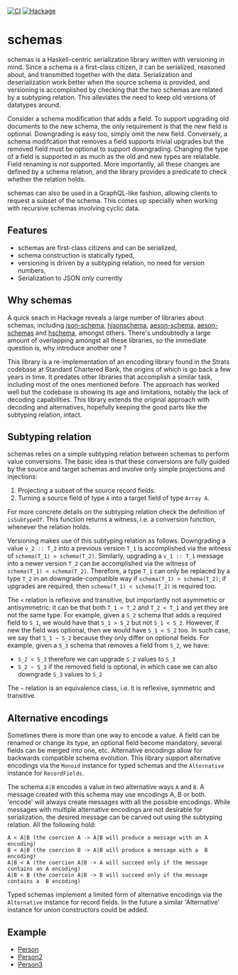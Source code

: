 [![CI](https://travis-ci.com/pepeiborra/schemas.svg)](https://travis-ci.org/pepeiborra/threepenny-editors)
[![Hackage](https://img.shields.io/hackage/v/schemas.svg)](https://hackage.haskell.org/package/threepenny-editors)
# schemas

schemas is a Haskell-centric serialization library written with versioning in mind. Since a schema is a first-class citizen, it can be serialized, reasoned about, and transmitted together with the data. Serialization and deserialization work better when the source schema is provided, and versioning is accomplished by checking that the two schemas are related by a subtyping relation. This alleviates the need to keep old versions of datatypes around.

Consider a schema modification that adds a field. To support upgrading old documents to the new schema, the only requirement is that the new field is optional. Downgrading is easy too, simply omit the new field. Conversely, a schema modifcation that removes a field supports trivial upgrades but the removed field must be optional to support downgrading. Changing the type of a field is supported in as much as the old and new types are relatable. Field renaming is not supported. More importantly, all these changes are defined by a schema relation, and the library provides a predicate to check whether the relation holds.

schemas can also be used in a GraphQL-like fashion, allowing clients to request a subset of the schema. This comes up specially when working with recursive schemas involving cyclic data.

## Features
* schemas are first-class citizens and can be serialized,
* schema construction is statically typed,
* versioning is driven by a subtyping relation, no need for version numbers,
* Serialization to JSON only currently

## Why schemas

A quick seach in Hackage reveals a large number of libraries about schemas, including [json-schema], [hjsonschema], [aeson-schema], [aeson-schemas] and [hschema], amongst others.
There's undoubtedly a large amount of overlapping amongst all these libraries, so the immediate question is, why introduce another one ? 

This library is a re-implementation of an encoding library found in the Strats codebase at Standard Chartered Bank, the origins of which is go back a few years in time.
It predates other libraries that accomplish a similar task, including most of the ones mentioned before.
The approach has worked well but the codebase is showing its age and limitations, notably the lack of decoding capabilities.
This library extends the original approach with decoding and alternatives, hopefully keeping the good parts like the subtyping relation, intact.
 
[json-schema]: http://hackage.haskell.org/packages/json-schema
[hjsonschema]: http://hackage.haskell.org/packages/hjsonschema
[aeson-schema]: http://hackage.haskell.org/packages/aeson-schema
[aeson-schemas]: http://hackage.haskell.org/packages/aeson-schemas
[hschema]: http://hackage.haskell.org/packages/hschema


## Subtyping relation

schemas relies on a simple subtyping relation between schemas to perform value conversions. The basic idea is that these conversions are fully guided by the source and target schemas and involve only simple projections and injections:
1. Projecting a subset of the source record fields.
2. Turning a source field of type `A` into a target field of type `Array A`.

For more concrete details on the subtyping relation check the definition of `isSubtypeOf`. This function returns a witness, i.e. a conversion function, whenever the relation holds.

Versioning makes use of this subtyping relation as follows. Downgrading a value `v_2 :: T_2` into a previous version `T_1` is accomplished via the witness of `schema(T_1) > schema(T_2)`. Similarly, upgrading a `v_1 :: T_1` message into a newer version `T_2` can be accomplished via the witness of `schema(T_1) < schema(T_2)`. Therefore, a type `T_1` can only be replaced by a type `T_2` in an downgrade-compatible way if `schema(T_1) > schema(T_2)`; if upgrades are required, then `schema(T_1) < schema(T_2)` is required too.

The `<` relation is reflexive and transitive, but importantly not asymmetric or antisymmetric: it can be that both `T_1 < T_2` and `T_2 < T_1` and yet they are not the same type. For example, given a `S_2` schema that adds a required field to `S_1`, we would have that `S_1 > S_2` but not `S_1 < S_2`. However, if new the field was optional, then we would have `S_1 < S_2` too. In such case, we say that `S_1 ~ S_2` because they only differ on optional fields.
For example, given a `S_3` schema that removes a field from `S_2`, we have:
- `S_2 < S_3` therefore we can upgrade `S_2` values to `S_3`
- `S_2 ~ S_3` if the removed field is optional, in which case we can also downgrade `S_3` values to `S_2`

The `~` relation is an equivalence class, i.e. it is reflexive, symmetric and transitive.

## Alternative encodings

Sometimes there is more than one way to encode a value. A field can be renamed or change its type, an optional field become mandatory, several fields can be merged into one, etc. Alternative encodings allow for backwards compatible schema evolution.
This library support alternative encodings via the `Monoid` instance for typed schemas and the `Alternative` instance for `RecordFields`. 

The schema `A|B` encodes a value in two alternative ways `A` and `B`. A message created with this schema may use encodings A, B or both. 'encode' will always create messages with all the possible encodings. While messages with multiple alternative encodings are not desirable for serialization, the desired message can be carved out using the subtyping relation. All the following hold:
```
A < A|B (the coercion A -> A|B will produce a message with an A encoding)
B < A|B (the coercion B -> A|B will produce a message with a  B encoding)
A|B < A (the coercion A|B -> A will succeed only if the message contains an A encoding)
A|B < B (the coercoin A|B -> B will succeed only if the message contains a  B encoding)
```

Typed schemas implement a limited form of alternative encodings via the `Alternative` instance for record fields. In the future a similar 'Alternative' instance for union constructors could be added.

## Example
- [Person](example/Person.hs)
- [Person2](example/Person2.hs)
- [Person3](example/Person3.hs)
